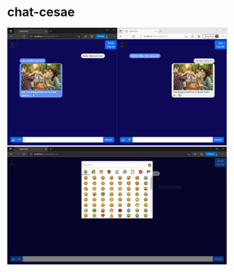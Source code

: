 # chat-cesae
![](https://github.com/Ricardo-AC/chat-cesae/blob/master/Capture.PNG)
![](https://github.com/Ricardo-AC/chat-cesae/blob/master/Capture2.PNG)

